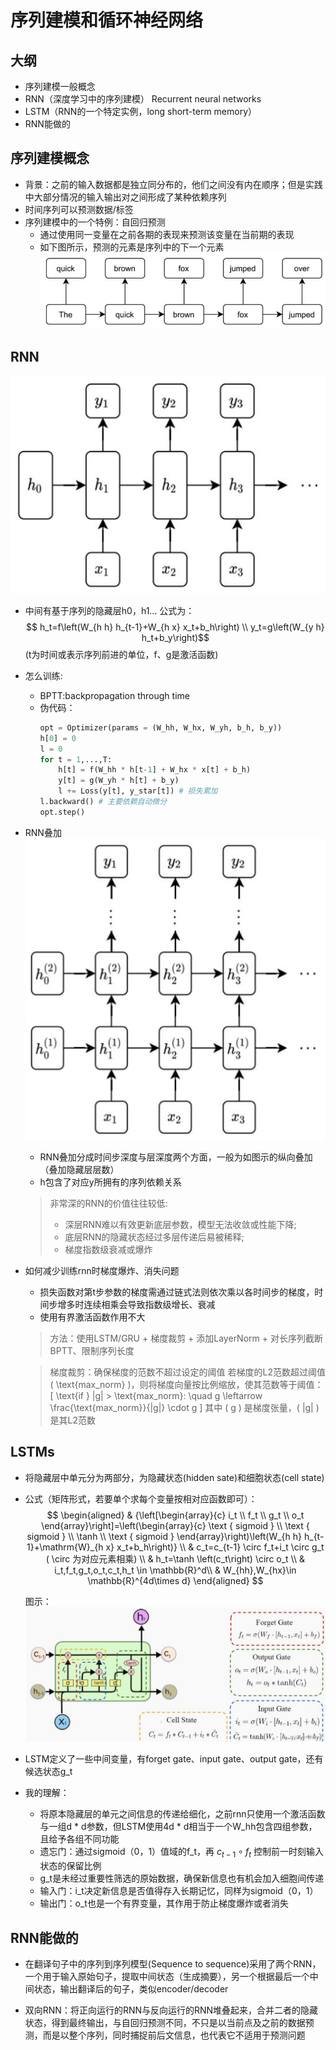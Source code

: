 # 序列建模和循环神经网络

## 大纲
- 序列建模一般概念
- RNN（深度学习中的序列建模） Recurrent neural networks
- LSTM（RNN的一个特定实例，long short-term memory）
- RNN能做的


## 序列建模概念
- 背景：之前的输入数据都是独立同分布的，他们之间没有内在顺序；但是实践中大部分情况的输入输出对之间形成了某种依赖序列
- 时间序列可以预测数据/标签
- 序列建模中的一个特例：自回归预测
  - 通过使用同一变量在之前各期的表现来预测该变量在当前期的表现
  - 如下图所示，预测的元素是序列中的下一个元素
  ![alt text](image-46.png)


## RNN 
![alt text](image-47.png)
- 中间有基于序列的隐藏层h0，h1...
  公式为：$$ h_t=f\left(W_{h h} h_{t-1}+W_{h x} x_t+b_h\right) \\
  y_t=g\left(W_{y h} h_t+b_y\right)$$
  (t为时间或表示序列前进的单位，f、g是激活函数)
- 怎么训练:
  - BPTT:backpropagation through time
  - 伪代码：
    ```py
    opt = Optimizer(params = (W_hh, W_hx, W_yh, b_h, b_y))
    h[0] = 0
    l = 0
    for t = 1,...,T:
        h[t] = f(W_hh * h[t-1] + W_hx * x[t] + b_h)
        y[t] = g(W_yh * h[t] + b_y)
        l += Loss(y[t], y_star[t]) # 损失累加
    l.backward() # 主要依赖自动微分
    opt.step()
    ```
- RNN叠加
  ![alt text](image-48.png)
  - RNN叠加分成时间步深度与层深度两个方面，一般为如图示的纵向叠加（叠加隐藏层层数）
  - h包含了对应y所拥有的序列依赖关系
  > 非常深的RNN的价值往往较低:
  > - 深层RNN难以有效更新底层参数，模型无法收敛或性能下降;
  > - 底层RNN的隐藏状态经过多层传递后易被稀释;
  > - 梯度指数级衰减或爆炸

- 如何减少训练rnn时梯度爆炸、消失问题
  - 损失函数对第t步参数的梯度需通过链式法则依次乘以各时间步的梯度，时间步增多时连续相乘会导致指数级增长、衰减
  - 使用有界激活函数作用不大
  > 方法：使用LSTM/GRU + 梯度裁剪 + 添加LayerNorm + 对长序列截断BPTT、限制序列长度

  > 梯度裁剪：确保梯度的范数不超过设定的阈值
  > 若梯度的L2范数超过阈值 \( \text{max\_norm} \)，则将梯度向量按比例缩放，使其范数等于阈值：
  \[
  \text{if } \|g\| > \text{max\_norm}: \quad g \leftarrow \frac{\text{max\_norm}}{\|g\|} \cdot g
  \]
  其中 \( g \) 是梯度张量，\( \|g\| \) 是其L2范数

## LSTMs
  - 将隐藏层中单元分为两部分，为隐藏状态(hidden sate)和细胞状态(cell state)
  - 公式（矩阵形式，若要单个求每个变量按相对应函数即可）：
    $$
    \begin{aligned}
    & {\left[\begin{array}{c}
    i_t \\
    f_t \\
    g_t \\
    o_t
    \end{array}\right]=\left(\begin{array}{c}
    \text { sigmoid } \\
    \text { sigmoid } \\
    \tanh \\
    \text { sigmoid }
    \end{array}\right)\left(W_{h h} h_{t-1}+\mathrm{W}_{h x} x_t+b_h\right)} \\
    & c_t=c_{t-1} \circ f_t+i_t \circ g_t  ( \circ 为对应元素相乘) \\
    & h_t=\tanh \left(c_t\right) \circ o_t \\
    & i_t,f_t,g_t,o_t,c_t,h_t \in \mathbb{R}^d\\  
    & W_{hh},W_{hx}\in \mathbb{R}^{4d\times d}  
    \end{aligned}
    $$

    图示：
    ![[alt text](https://blog.csdn.net/mary19831/article/details/129570030)](image-55.png)
  - LSTM定义了一些中间变量，有forget gate、input gate、output gate，还有候选状态g_t
  - 我的理解：
    - 将原本隐藏层的单元之间信息的传递给细化，之前rnn只使用一个激活函数与一组d * d参数，但LSTM使用4d * d相当于一个W_hh包含四组参数，且给予各组不同功能
    - 遗忘门：通过sigmoid（0，1）值域的f_t，再 $c_{t-1} \circ f_t$ 控制前一时刻输入状态的保留比例
    - g_t是未经过重要性筛选的原始数据，确保新信息也有机会加入细胞间传递
    - 输入门：i_t决定新信息是否值得存入长期记忆，同样为sigmoid（0，1）
    - 输出门：o_t也是一个有界变量，其作用于防止梯度爆炸或者消失

## RNN能做的

- 在翻译句子中的序列到序列模型(Sequence to sequence)采用了两个RNN，一个用于输入原始句子，提取中间状态（生成摘要），另一个根据最后一个中间状态，输出翻译后的句子，类似encoder/decoder

- 双向RNN：将正向运行的RNN与反向运行的RNN堆叠起来，合并二者的隐藏状态，得到最终输出，与自回归预测不同，不只是以当前点及之前的数据预测，而是以整个序列，同时捕捉前后文信息，也代表它不适用于预测问题




